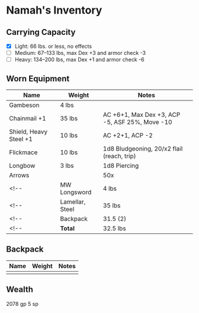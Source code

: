 # Namah's Inventory
## Carrying Capacity
 - [x] Light: 66 lbs. or less, no effects
 - [ ] Medium: 67–133 lbs, max Dex +3 and armor check -3
 - [ ] Heavy: 134–200 lbs, max Dex +1 and armor check -6
## Worn Equipment
|  Name                    |  Weight   |  Notes    |
|--------------------------|-----------|-----------|
|  Gambeson                |  4 lbs    |
|  Chainmail +1            |  35 lbs   | AC +6+1, Max Dex +3, ACP -5, ASF 25%, Move -10
|  Shield, Heavy Steel +1  |  10 lbs   | AC +2+1, ACP -2
|  Flickmace               |  10 lbs   | 1d8 Bludgeoning, 20/x2 flail (reach, trip)
|  Longbow                 |  3 lbs    | 1d8 Piercing
|  Arrows                  |           | 50x
<!-- |  MW Longsword            |  4 lbs    | 1d8 Slashing, 19-20/x2 heavy blade -->
<!-- |  Lamellar, Steel         |  35 lbs   | AC +6, Max Dex +3, ACP -5, ASF 25%, Move -10 -->
<!-- |  Backpack              |  31.5 (2)  |   -->
<!-- |  **Total**            |  32.5 lbs  | -->

## Backpack
|  Name                    |  Weight   |  Notes    |
|--------------------------|-----------|-----------|
|                          |           |           |

## Wealth
2078 gp 5 sp